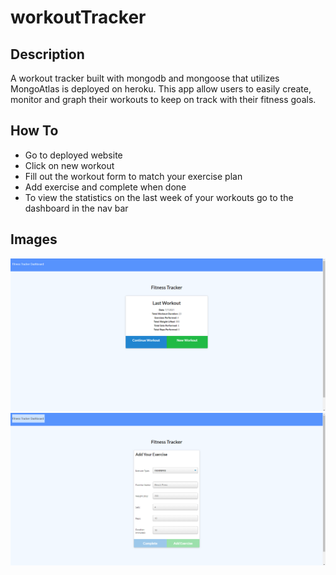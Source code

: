 # workoutTracker

## Description

A workout tracker built with mongodb and mongoose that utilizes MongoAtlas is deployed on heroku. This app allow users to easily create, monitor and graph their workouts to keep on track with their fitness goals.

## How To
- Go to deployed website
- Click on new workout
- Fill out the workout form to match your exercise plan
- Add exercise and complete when done
- To view the statistics on the last week of your workouts go to the dashboard in the nav bar

## Images

![screeshot of deployed site](exampPics\workoutTrackerPicture.PNG)
![screeshot of deployed site](exampPics\workoutTrackerPicture2.PNG)